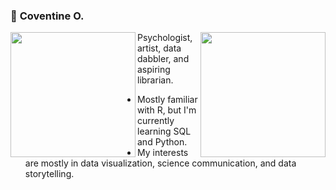 ### :ocean: **Coventine O.**
<img align="left" width="200px" src="https://puyonexus.com/mediawiki/images/9/91/Img138307_ss.png">
<img align="right" width="200px" src="https://puyonexus.com/mediawiki/images/c/c3/Img430517_l.png">

Psychologist, artist, data dabbler, and aspiring librarian.

- Mostly familiar with R, but I'm currently learning SQL and Python.
- My interests are mostly in data visualization, science communication, and data storytelling.